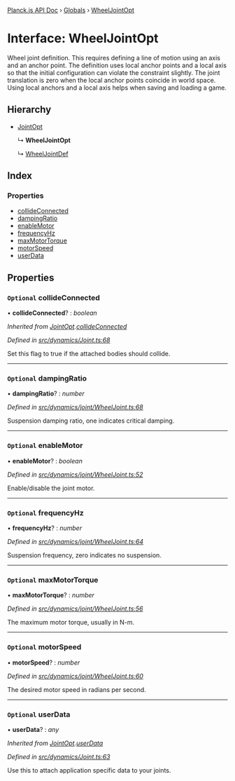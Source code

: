 [Planck.js API Doc](../README.md) › [Globals](../globals.md) › [WheelJointOpt](wheeljointopt.md)

# Interface: WheelJointOpt

Wheel joint definition. This requires defining a line of motion using an axis
and an anchor point. The definition uses local anchor points and a local axis
so that the initial configuration can violate the constraint slightly. The
joint translation is zero when the local anchor points coincide in world
space. Using local anchors and a local axis helps when saving and loading a
game.

## Hierarchy

* [JointOpt](jointopt.md)

  ↳ **WheelJointOpt**

  ↳ [WheelJointDef](wheeljointdef.md)

## Index

### Properties

* [collideConnected](wheeljointopt.md#optional-collideconnected)
* [dampingRatio](wheeljointopt.md#optional-dampingratio)
* [enableMotor](wheeljointopt.md#optional-enablemotor)
* [frequencyHz](wheeljointopt.md#optional-frequencyhz)
* [maxMotorTorque](wheeljointopt.md#optional-maxmotortorque)
* [motorSpeed](wheeljointopt.md#optional-motorspeed)
* [userData](wheeljointopt.md#optional-userdata)

## Properties

### `Optional` collideConnected

• **collideConnected**? : *boolean*

*Inherited from [JointOpt](jointopt.md).[collideConnected](jointopt.md#optional-collideconnected)*

*Defined in [src/dynamics/Joint.ts:68](https://github.com/shakiba/planck.js/blob/ae24904/src/dynamics/Joint.ts#L68)*

Set this flag to true if the attached bodies
should collide.

___

### `Optional` dampingRatio

• **dampingRatio**? : *number*

*Defined in [src/dynamics/joint/WheelJoint.ts:68](https://github.com/shakiba/planck.js/blob/ae24904/src/dynamics/joint/WheelJoint.ts#L68)*

Suspension damping ratio, one indicates critical damping.

___

### `Optional` enableMotor

• **enableMotor**? : *boolean*

*Defined in [src/dynamics/joint/WheelJoint.ts:52](https://github.com/shakiba/planck.js/blob/ae24904/src/dynamics/joint/WheelJoint.ts#L52)*

Enable/disable the joint motor.

___

### `Optional` frequencyHz

• **frequencyHz**? : *number*

*Defined in [src/dynamics/joint/WheelJoint.ts:64](https://github.com/shakiba/planck.js/blob/ae24904/src/dynamics/joint/WheelJoint.ts#L64)*

Suspension frequency, zero indicates no suspension.

___

### `Optional` maxMotorTorque

• **maxMotorTorque**? : *number*

*Defined in [src/dynamics/joint/WheelJoint.ts:56](https://github.com/shakiba/planck.js/blob/ae24904/src/dynamics/joint/WheelJoint.ts#L56)*

The maximum motor torque, usually in N-m.

___

### `Optional` motorSpeed

• **motorSpeed**? : *number*

*Defined in [src/dynamics/joint/WheelJoint.ts:60](https://github.com/shakiba/planck.js/blob/ae24904/src/dynamics/joint/WheelJoint.ts#L60)*

The desired motor speed in radians per second.

___

### `Optional` userData

• **userData**? : *any*

*Inherited from [JointOpt](jointopt.md).[userData](jointopt.md#optional-userdata)*

*Defined in [src/dynamics/Joint.ts:63](https://github.com/shakiba/planck.js/blob/ae24904/src/dynamics/Joint.ts#L63)*

Use this to attach application specific data to your joints.
